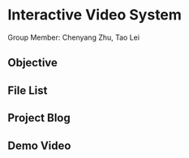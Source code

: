 Interactive Video System
=======
  Group Member: Chenyang Zhu, Tao Lei
  
Objective
-----------------------------------
  

File List
-----------------------------------

Project Blog
-----------------------------------


Demo Video
-----------------------------------
